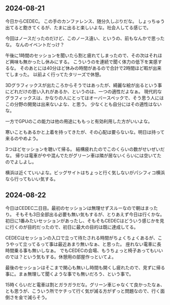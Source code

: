 ## 2024-08-21



今日からCEDEC。
この手のカンファレンス、随分久しぶりだな。
しょっちゅう出てると飽きてくるが、たまに出ると楽しいよな。社会人してる感じで。

今回はノースだったのだけど、このノース遠い、というの、前もなんかで思ったな。
なんのイベントだっけ？

午後に1時間のセッションを聞いたら割と疲れてしまったので、その次はそれほど興味も無かったし休みにする。
こういうのを連続で聞く体力の低下を実感するな。
そのあとには40分ほど休みの時間があるので合計で2時間ほど暇が出来てしまった。
以前よく行ってたタリーズで休憩。

3Dグラフィックスが出たころからそうではあったが、綺麗な絵が出るという事にどれだけの思い入れがあるか、というのは、一つの適性だよなぁ。
現代的なグラフィックスは、かなりの人にとってはオーバースペックで、そう思う人にはこの分野の開発は出来ないよな、と思う。
少なくとも自分にはその適性はないな。

一方でGPUのこの能力は他の用途にももっと有効利用した方がいいよな。

寒いこともあるかと上着を持ってきたが、その心配は要らないな。明日は持って来るのやめよう。

3つほどセッションを聴いて帰る。
結構疲れたのでこのくらいの数がせいぜいだな。
帰りは電車がやや混んでたがグリーン車は隣が居ないくらいには空いてたのでよしよし。

横浜は近くていいよな。ビッグサイトはちょっと行く気しないがパシフィコ横浜なら行ってもいい気する。

## 2024-08-22

今日はCEDEC二日目。最初のセッションは無理せずスルーなので朝はまったり。
そもそも3日全部出る必要も無い気もするが、とりあえず今日は行くかな。
初日に1番みたいセッションがあったし、そもそもCEDECはどういう感じかを見に行くのが目的だったので、初日に最大の目的は既に達成してる。

CEDECはセッションの入口で立って待たされる時間がちょくちょくあるが、こうやって立ってるって事は最近あまり無いなぁ、と思った。
座れない電車に長時間乗る事も無いしなぁ。
でもCEDECの会場、もうちょっと椅子あってもいいのでは？という気もする。休憩用の部屋作っといてよ。

最後のセッションはそこまで関心も無いし時間も開くし疲れたので、見ずに帰る事に。まぁ無理して聞くような事でも無いだろう、という事で。

15時くらいだと電車は割とガラガラだな。グリーン車じゃなくて良かったなぁ、とも思うが、こういう所でケチって行く気が減る方がずっと問題なので、行く面倒さを金で減らそう。